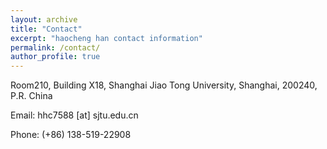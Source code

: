 ```yaml
---
layout: archive
title: "Contact"
excerpt: "haocheng han contact information"
permalink: /contact/
author_profile: true
---
```


Room210, Building X18, Shanghai Jiao Tong University, Shanghai, 200240, P.R. China

Email: hhc7588 [at] sjtu.edu.cn

Phone: (+86) 138-519-22908
